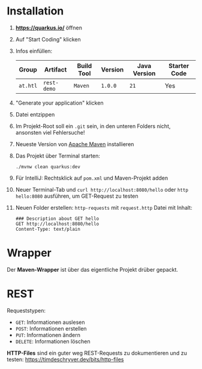 # Installation

1. **https://quarkus.io/** öffnen
2. Auf "Start Coding" klicken
3. Infos einfüllen:

    | Group | Artifact | Build Tool | Version | Java Version | Starter Code |
    |-------|----------|------------|---------|--------------|--------------|
    | `at.htl` | `rest-demo` | `Maven` | `1.0.0` | `21` | Yes |

4. "Generate your application" klicken
5. Datei entzippen
6. Im Projekt-Root soll ein `.git` sein, in den unteren Folders nicht, ansonsten viel Fehlersuche!
7. Neueste Version von [Apache Maven](https://maven.apache.org/) installieren
8. Das Projekt über Terminal starten: 
    ```
    ./mvnw clean quarkus:dev
    ```
9. Für IntelliJ: Rechtsklick auf `pom.xml` und Maven-Projekt adden
10. Neuer Terminal-Tab und `curl http://localhost:8080/hello` oder `http hello:8080` ausführen, um GET-Request zu testen
11. Neuen Folder erstellen: `http-requests` mit `request.http` Datei mit Inhalt:
    ```
    ### Description about GET hello
    GET http://localhost:8080/hello
    Content-Type: text/plain
    ```

# Wrapper

Der **Maven-Wrapper** ist über das eigentliche Projekt drüber gepackt. 

# REST

Requeststypen:

- `GET`: Informationen auslesen
- `POST`: Informationen erstellen
- `PUT`: Informationen ändern
- `DELETE`: Informationen löschen

**HTTP-Files** sind ein guter weg REST-Requests zu dokumentieren und zu testen: https://timdeschryver.dev/bits/http-files